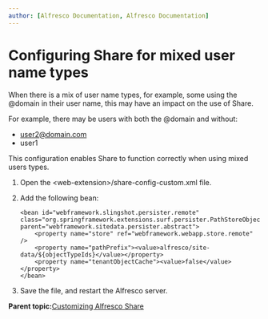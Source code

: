 ```yaml
---
author: [Alfresco Documentation, Alfresco Documentation]
---
```


# Configuring Share for mixed user name types

When there is a mix of user name types, for example, some using the @domain in their user name, this may have an impact on the use of Share.

For example, there may be users with both the @domain and without:

-   user2@domain.com
-   user1

This configuration enables Share to function correctly when using mixed users types.

1.  Open the <web-extension\>/share-config-custom.xml file.

2.  Add the following bean:

    ```
    <bean id="webframework.slingshot.persister.remote" class="org.springframework.extensions.surf.persister.PathStoreObjectPersister" parent="webframework.sitedata.persister.abstract">
        <property name="store" ref="webframework.webapp.store.remote" />
        <property name="pathPrefix"><value>alfresco/site-data/${objectTypeIds}</value></property>
        <property name="tenantObjectCache"><value>false</value></property>
    </bean>           
    ```

3.  Save the file, and restart the Alfresco server.


**Parent topic:**[Customizing Alfresco Share](../concepts/share-customizing-intro.md)

